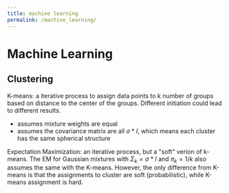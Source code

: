 ```yaml
---
title: machine learning
permalink: /machine_learning/
---
```


# Machine Learning
## Clustering
K-means: a iterative process to assign data points to k number of groups based on distance to the center of the groups. Different initiation could lead to different results.
* assumes mixture weights are equal
* assumes the covariance matrix are all $\sigma*I$, which means each cluster has the same spherical structure

Expectation Maximization: an iterative process, but a "soft" verion of k-means. The EM for Gaussian mixtures with $\Sigma_k = \sigma*I$ and $\pi_k = 1/k$ also assumes the same with the K-means.
However, the only difference from K-means is that the assignments to cluster are soft (probabilistic), while K-means assignment is hard.

